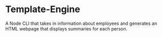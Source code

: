 # Template-Engine
A Node CLI that takes in information about employees and generates an HTML webpage that displays summaries for each person.
